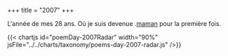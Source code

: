 +++
title = "2007"
+++

L'année de mes 28 ans. Où je suis devenue .[maman](/tags/maman) pour la première fois.

{{< chartjs id="poemDay-2007Radar" width="90%" jsFile="../../charts/taxonomy/poems-day-2007-radar.js" />}}